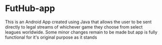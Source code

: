 # FutHub-app

This is an Android App created using Java that allows the user to be sent directly to legal streams of whichever game they choose from select leagues worldwide. Some minor changes remain to be made but app is fully functional for it's original purpose as it stands
